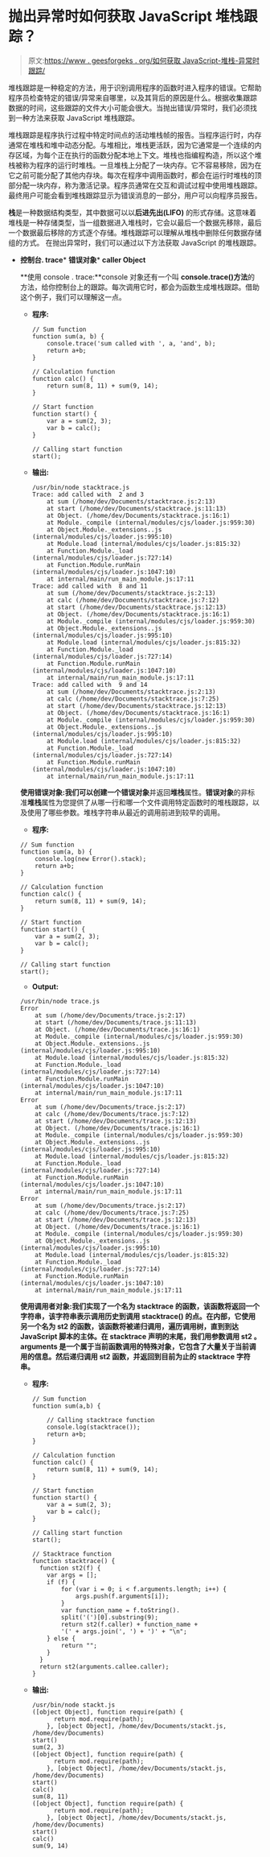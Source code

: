 # 抛出异常时如何获取 JavaScript 堆栈跟踪？

> 原文:[https://www . geesforgeks . org/如何获取 JavaScript-堆栈-异常时跟踪/](https://www.geeksforgeeks.org/how-to-get-javascript-stack-trace-when-throw-an-exception/)

堆栈跟踪是一种稳定的方法，用于识别调用程序的函数时进入程序的错误。它帮助程序员检查特定的错误/异常来自哪里，以及其背后的原因是什么。根据收集跟踪数据的时间，这些跟踪的文件大小可能会很大。当抛出错误/异常时，我们必须找到一种方法来获取 JavaScript 堆栈跟踪。

堆栈跟踪是程序执行过程中特定时间点的活动堆栈帧的报告。当程序运行时，内存通常在堆栈和堆中动态分配。与堆相比，堆栈更活跃，因为它通常是一个连续的内存区域，为每个正在执行的函数分配本地上下文。堆栈也指编程构造，所以这个堆栈被称为程序的运行时堆栈。一旦堆栈上分配了一块内存。它不容易移除，因为在它之前可能分配了其他内存块。每次在程序中调用函数时，都会在运行时堆栈的顶部分配一块内存，称为激活记录。程序员通常在交互和调试过程中使用堆栈跟踪。最终用户可能会看到堆栈跟踪显示为错误消息的一部分，用户可以向程序员报告。

**栈**是一种数据结构类型，其中数据可以以**后进先出(LIFO)** 的形式存储。这意味着堆栈是一种存储类型，当一组数据进入堆栈时，它会以最后一个数据先移除，最后一个数据最后移除的方式逐个存储。堆栈跟踪可以理解从堆栈中删除任何数据存储组的方式。
在抛出异常时，我们可以通过以下方法获取 JavaScript 的堆栈跟踪。

*   **控制台. trace***   **错误对象***   **caller Object**

    **使用 console . trace:**console 对象还有一个叫 **console.trace()方法**的方法，给你控制台上的跟踪。每次调用它时，都会为函数生成堆栈跟踪。借助这个例子，我们可以理解这一点。

    *   **程序:**

        ```
        // Sum function
        function sum(a, b) {
            console.trace('sum called with ', a, 'and', b);
            return a+b;
        }

        // Calculation function 
        function calc() {
            return sum(8, 11) + sum(9, 14);
        }

        // Start function
        function start() {
            var a = sum(2, 3);
            var b = calc();
        }

        // Calling start function 
        start();
        ```

    *   **输出:**

        ```
        /usr/bin/node stacktrace.js
        Trace: add called with  2 and 3
            at sum (/home/dev/Documents/stacktrace.js:2:13)
            at start (/home/dev/Documents/stacktrace.js:11:13)
            at Object. (/home/dev/Documents/stacktrace.js:16:1)
            at Module._compile (internal/modules/cjs/loader.js:959:30)
            at Object.Module._extensions..js (internal/modules/cjs/loader.js:995:10)
            at Module.load (internal/modules/cjs/loader.js:815:32)
            at Function.Module._load (internal/modules/cjs/loader.js:727:14)
            at Function.Module.runMain (internal/modules/cjs/loader.js:1047:10)
            at internal/main/run_main_module.js:17:11
        Trace: add called with  8 and 11
            at sum (/home/dev/Documents/stacktrace.js:2:13)
            at calc (/home/dev/Documents/stacktrace.js:7:12)
            at start (/home/dev/Documents/stacktrace.js:12:13)
            at Object. (/home/dev/Documents/stacktrace.js:16:1)
            at Module._compile (internal/modules/cjs/loader.js:959:30)
            at Object.Module._extensions..js (internal/modules/cjs/loader.js:995:10)
            at Module.load (internal/modules/cjs/loader.js:815:32)
            at Function.Module._load (internal/modules/cjs/loader.js:727:14)
            at Function.Module.runMain (internal/modules/cjs/loader.js:1047:10)
            at internal/main/run_main_module.js:17:11
        Trace: add called with  9 and 14
            at sum (/home/dev/Documents/stacktrace.js:2:13)
            at calc (/home/dev/Documents/stacktrace.js:7:25)
            at start (/home/dev/Documents/stacktrace.js:12:13)
            at Object. (/home/dev/Documents/stacktrace.js:16:1)
            at Module._compile (internal/modules/cjs/loader.js:959:30)
            at Object.Module._extensions..js (internal/modules/cjs/loader.js:995:10)
            at Module.load (internal/modules/cjs/loader.js:815:32)
            at Function.Module._load (internal/modules/cjs/loader.js:727:14)
            at Function.Module.runMain (internal/modules/cjs/loader.js:1047:10)
            at internal/main/run_main_module.js:17:11

        ```

    **使用错误对象:**我们可以创建一个**错误对象**并返回**堆栈**属性。**错误对象**的非标准**堆栈**属性为您提供了从哪一行和哪一个文件调用特定函数时的堆栈跟踪，以及使用了哪些参数。堆栈字符串从最近的调用前进到较早的调用。

    *   **程序:**

    ```
    // Sum function
    function sum(a, b) {
        console.log(new Error().stack);
        return a+b;
    }

    // Calculation function 
    function calc() {
        return sum(8, 11) + sum(9, 14);
    }

    // Start function 
    function start() {
        var a = sum(2, 3);
        var b = calc();
    }

    // Calling start function 
    start();
    ```

    *   **Output:**

    ```
    /usr/bin/node trace.js
    Error
        at sum (/home/dev/Documents/trace.js:2:17)
        at start (/home/dev/Documents/trace.js:11:13)
        at Object. (/home/dev/Documents/trace.js:16:1)
        at Module._compile (internal/modules/cjs/loader.js:959:30)
        at Object.Module._extensions..js (internal/modules/cjs/loader.js:995:10)
        at Module.load (internal/modules/cjs/loader.js:815:32)
        at Function.Module._load (internal/modules/cjs/loader.js:727:14)
        at Function.Module.runMain (internal/modules/cjs/loader.js:1047:10)
        at internal/main/run_main_module.js:17:11
    Error
        at sum (/home/dev/Documents/trace.js:2:17)
        at calc (/home/dev/Documents/trace.js:7:12)
        at start (/home/dev/Documents/trace.js:12:13)
        at Object. (/home/dev/Documents/trace.js:16:1)
        at Module._compile (internal/modules/cjs/loader.js:959:30)
        at Object.Module._extensions..js (internal/modules/cjs/loader.js:995:10)
        at Module.load (internal/modules/cjs/loader.js:815:32)
        at Function.Module._load (internal/modules/cjs/loader.js:727:14)
        at Function.Module.runMain (internal/modules/cjs/loader.js:1047:10)
        at internal/main/run_main_module.js:17:11
    Error
        at sum (/home/dev/Documents/trace.js:2:17)
        at calc (/home/dev/Documents/trace.js:7:25)
        at start (/home/dev/Documents/trace.js:12:13)
        at Object. (/home/dev/Documents/trace.js:16:1)
        at Module._compile (internal/modules/cjs/loader.js:959:30)
        at Object.Module._extensions..js (internal/modules/cjs/loader.js:995:10)
        at Module.load (internal/modules/cjs/loader.js:815:32)
        at Function.Module._load (internal/modules/cjs/loader.js:727:14)
        at Function.Module.runMain (internal/modules/cjs/loader.js:1047:10)
        at internal/main/run_main_module.js:17:11

    ```

    **使用调用者对象:**我们实现了一个名为 **stacktrace** 的函数，该函数将返回一个字符串，该字符串表示调用历史到调用 **stacktrace()** 的点。在内部，它使用另一个名为 **st2** 的函数，该函数将被递归调用，遍历调用树，直到到达 JavaScript 脚本的主体。在 stacktrace 声明的末尾，我们用**参数调用 **st2** 。arguments 是一个属于当前函数调用的特殊对象，它包含了大量关于当前调用的信息。然后递归调用 **st2** 函数，并返回到目前为止的 stacktrace 字符串。**

    *   **程序:**

        ```
        // Sum function
        function sum(a,b) {

            // Calling stacktrace function
            console.log(stacktrace()); 
            return a+b;
        }

        // Calculation function 
        function calc() {
            return sum(8, 11) + sum(9, 14);
        }

        // Start function 
        function start() {
            var a = sum(2, 3);
            var b = calc();
        }

        // Calling start function 
        start();

        // Stacktrace function 
        function stacktrace() {
          function st2(f) {
            var args = [];
            if (f) {
                for (var i = 0; i < f.arguments.length; i++) {
                    args.push(f.arguments[i]);
                }
                var function_name = f.toString().
                split('(')[0].substring(9);
                return st2(f.caller) + function_name + 
                '(' + args.join(', ') + ')' + "\n";
            } else {
                return "";
            }
          }
          return st2(arguments.callee.caller);
        }
        ```

    *   **输出:**

        ```
        /usr/bin/node stackt.js
        ([object Object], function require(path) {
              return mod.require(path);
            }, [object Object], /home/dev/Documents/stackt.js, /home/dev/Documents)
        start()
        sum(2, 3)
        ([object Object], function require(path) {
              return mod.require(path);
            }, [object Object], /home/dev/Documents/stackt.js, /home/dev/Documents)
        start()
        calc()
        sum(8, 11)
        ([object Object], function require(path) {
              return mod.require(path);
            }, [object Object], /home/dev/Documents/stackt.js, /home/dev/Documents)
        start()
        calc()
        sum(9, 14)

        ```